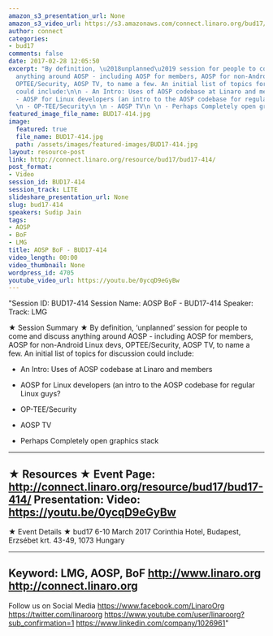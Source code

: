 ```yaml
---
amazon_s3_presentation_url: None
amazon_s3_video_url: https://s3.amazonaws.com/connect.linaro.org/bud17/Videos/Thursday/BUD17-414%20AOSP%20BoF.mp4
author: connect
categories:
- bud17
comments: false
date: 2017-02-28 12:05:50
excerpt: "By definition, \u2018unplanned\u2019 session for people to come and discuss
  anything around AOSP - including AOSP for members, AOSP for non-Android Linux devs,
  OPTEE/Security, AOSP TV, to name a few. An initial list of topics for discussion
  could include:\n\n - An Intro: Uses of AOSP codebase at Linaro and members\n \n
  - AOSP for Linux developers (an intro to the AOSP codebase for regular Linux guys?\n
  \n - OP-TEE/Security\n \n - AOSP TV\n \n - Perhaps Completely open graphics stack"
featured_image_file_name: BUD17-414.jpg
image:
  featured: true
  file_name: BUD17-414.jpg
  path: /assets/images/featured-images/BUD17-414.jpg
layout: resource-post
link: http://connect.linaro.org/resource/bud17/bud17-414/
post_format:
- Video
session_id: BUD17-414
session_track: LITE
slideshare_presentation_url: None
slug: bud17-414
speakers: Sudip Jain
tags:
- AOSP
- BoF
- LMG
title: AOSP BoF - BUD17-414
video_length: 00:00
video_thumbnail: None
wordpress_id: 4705
youtube_video_url: https://youtu.be/0ycqD9eGyBw
---
```


"Session ID: BUD17-414
Session Name: AOSP BoF - BUD17-414
Speaker: 
Track: LMG


★ Session Summary ★
By definition, ‘unplanned’ session for people to come and discuss anything around AOSP - including AOSP for members, AOSP for non-Android Linux devs, OPTEE/Security, AOSP TV, to name a few. An initial list of topics for discussion could include:

 - An Intro: Uses of AOSP codebase at Linaro and members
 
 - AOSP for Linux developers (an intro to the AOSP codebase for regular Linux guys?
 
 - OP-TEE/Security
 
 - AOSP TV
 
 - Perhaps Completely open graphics stack
---------------------------------------------------
★ Resources ★
Event Page: http://connect.linaro.org/resource/bud17/bud17-414/
Presentation: 
Video: https://youtu.be/0ycqD9eGyBw
 ---------------------------------------------------

★ Event Details ★
bud17
6-10 March 2017
Corinthia Hotel, Budapest,
Erzsébet krt. 43-49,
1073 Hungary

---------------------------------------------------
Keyword: LMG, AOSP, BoF
http://www.linaro.org
http://connect.linaro.org
---------------------------------------------------
Follow us on Social Media
https://www.facebook.com/LinaroOrg
https://twitter.com/linaroorg
https://www.youtube.com/user/linaroorg?sub_confirmation=1
https://www.linkedin.com/company/1026961"